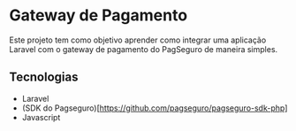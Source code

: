# Gateway de Pagamento

Este projeto tem como objetivo aprender como integrar uma aplicação Laravel com o gateway de pagamento do PagSeguro de maneira simples.

## Tecnologias

* Laravel
* (SDK do Pagseguro)[https://github.com/pagseguro/pagseguro-sdk-php]
* Javascript
